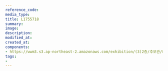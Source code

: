 ```yaml
---
reference_code:
media_type:
title: L1755718
summary:
image:
description:
modified_at:
created_at:
components:
- https://wwm3.s3.ap-northeast-2.amazonaws.com/exhibition/(3)2층/추모관/L1755718.jpg
tags:
-
---
```

